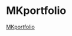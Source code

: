 # MKportfolio
<a href="https://flyhighmk55.github.io/MKportfolio/portfolio" target="_blank">MKportfolio</a>


